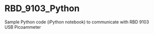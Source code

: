 # RBD_9103_Python

Sample Python code (iPython notebook) to communicate with RBD 9103 USB Picoammeter
